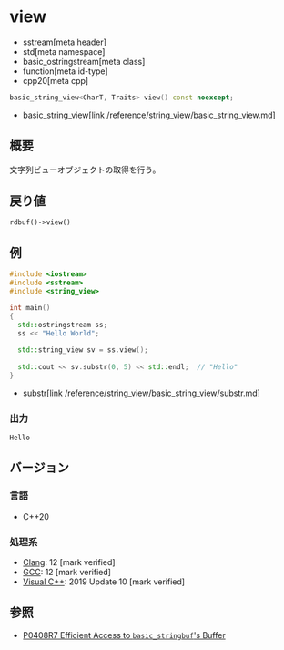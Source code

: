 # view
* sstream[meta header]
* std[meta namespace]
* basic_ostringstream[meta class]
* function[meta id-type]
* cpp20[meta cpp]

```cpp
basic_string_view<CharT, Traits> view() const noexcept;
```
* basic_string_view[link /reference/string_view/basic_string_view.md]

## 概要
文字列ビューオブジェクトの取得を行う。

## 戻り値
`rdbuf()->view()`

## 例
```cpp example
#include <iostream>
#include <sstream>
#include <string_view>

int main()
{
  std::ostringstream ss;
  ss << "Hello World";
  
  std::string_view sv = ss.view();
  
  std::cout << sv.substr(0, 5) << std::endl;  // "Hello"
}
```
* substr[link /reference/string_view/basic_string_view/substr.md]

### 出力
```
Hello
```

## バージョン
### 言語
- C++20

### 処理系
- [Clang](/implementation.md#clang): 12 [mark verified]
- [GCC](/implementation.md#gcc): 12 [mark verified]
- [Visual C++](/implementation.md#visual_cpp): 2019 Update 10 [mark verified]

## 参照
- [P0408R7 Efficient Access to `basic_stringbuf`'s Buffer](https://www.open-std.org/jtc1/sc22/wg21/docs/papers/2019/p0408r7.pdf)